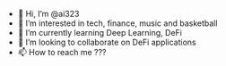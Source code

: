- 👋 Hi, I’m @ai323
- 👀 I’m interested in tech, finance, music and basketball
- 🌱 I’m currently learning Deep Learning, DeFi
- 💞️ I’m looking to collaborate on DeFi applications
- 📫 How to reach me ???

<!---
ai323/ai323 is a ✨ special ✨ repository because its `README.md` (this file) appears on your GitHub profile.
You can click the Preview link to take a look at your changes.
--->
